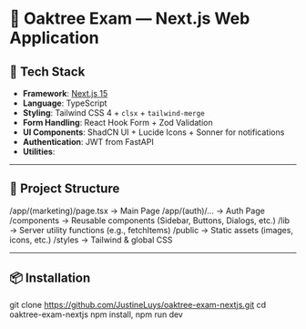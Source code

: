 # 🌳 Oaktree Exam — Next.js Web Application

## 🚀 Tech Stack

- **Framework**: [Next.js 15](https://nextjs.org/)
- **Language**: TypeScript
- **Styling**: Tailwind CSS 4 + `clsx` + `tailwind-merge`
- **Form Handling**: React Hook Form + Zod Validation
- **UI Components**: ShadCN UI + Lucide Icons + Sonner for notifications
- **Authentication**: JWT from FastAPI
- **Utilities**:

---

## 📁 Project Structure

/app/(marketing)/page.tsx → Main Page
/app/(auth)/... → Auth Page
/components → Reusable components (Sidebar, Buttons, Dialogs, etc.)
/lib → Server utility functions (e.g., fetchItems)
/public → Static assets (images, icons, etc.)
/styles → Tailwind & global CSS

---

## 📦 Installation

git clone https://github.com/JustineLuys/oaktree-exam-nextjs.git
cd oaktree-exam-nextjs
npm install, npm run dev
